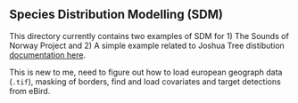 ## Species Distribution Modelling (SDM)
This directory currently contains two examples of SDM for 1) The Sounds of Norway Project and 2) A simple example related to Joshua Tree distibution [documentation here](https://daniel-furman.github.io/Python-species-distribution-modeling/).

This is new to me, need to figure out how to load european geograph data (`.tif`), masking of borders, find and load covariates and target detections from eBird.
